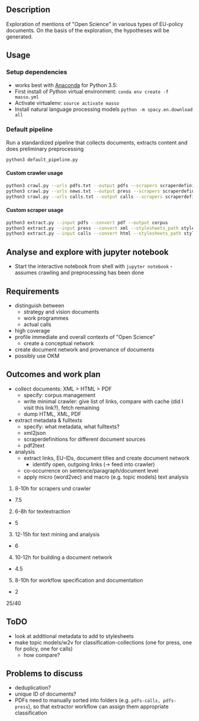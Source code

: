## Description

Exploration of mentions of "Open Science" in various types of EU-policy documents.
On the basis of the exploration, the hypotheses will be generated.

## Usage

### Setup dependencies

* works best with [Anaconda](https://www.continuum.io/downloads) for Python 3.5:
* First install of Python virtual environment: `conda env create -f masso.yml`
* Activate virtualenv: `source activate masso`
* Install natural language processing models `python -m spacy.en.download all`

### Default pipeline

Run a standardized pipeline that collects documents, extracts content and does preliminary preprocessing
```bash
python3 default_pipeline.py
```


#### Custom crawler usage

```bash
python3 crawl.py --urls pdfs.txt --output pdfs --scrapers scraperdefinitions.json
python3 crawl.py --urls news.txt --output press --scrapers scraperdefinitions.json --xml
python3 crawl.py --urls calls.txt --output calls --scrapers scraperdefinitions.json --html
```

#### Custom scraper usage

```bash
python3 extract.py --input pdfs --convert pdf --output corpus
python3 extract.py --input press --convert xml --stylesheets_path stylesheets.json --classification press --output corpus
python3 extract.py --input calls --convert html --stylesheets_path stylesheets.json --classification calls --output corpus
```

## Analyse and explore with jupyter notebook

* Start the interactive notebook from shell with `jupyter notebook` - assumes crawling and preprocessing has been done

## Requirements

* distinguish between
  * strategy and vision documents
  * work programmes
  * actual calls
* high coverage
* profile immediate and overall contexts of "Open Science"
  * create a conceptual network
* create document network and provenance of documents
* possibly use OKM


## Outcomes and work plan

* collect documents: XML > HTML > PDF
  * specify: corpus management
  * write minimal crawler: give list of links, compare with cache (did I visit this link?), fetch remaining
  * dump HTML, XML, PDF
* extract metadata & fulltexts
  * specify: what metadata, what fulltexts?
  * xml2json
  * scraperdefinitions for different document sources
  * pdf2text
* analysis
  * extract links, EU-IDs, document titles and create document network
    * identify open, outgoing links (-> feed into crawler)
  * co-occurrence on sentence/paragraph/document level
  * apply micro (word2vec) and macro (e.g. topic models) text analysis

1) 8-10h for scrapers und crawler
  * 7.5
2) 6-8h for textextraction
  * 5
3) 12-15h for text mining and analysis
  * 6
4) 10-12h for building a document network
  * 4.5
5) 8-10h for workflow specification and documentation
  * 2

25/40

## ToDO

* look at additional metadata to add to stylesheets
* make topic models/w2v for classification-collections (one for press, one for policy, one for calls)
  * how compare?


## Problems to discuss

* deduplication?
* unique ID of documents?
* PDFs need to manually sorted into folders (e.g. `pdfs-calls, pdfs-press`), so that extractor workflow can assign them appropriate classification
